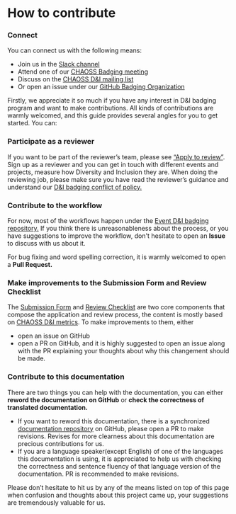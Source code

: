# How to contribute

### Connect

You can connect us with the following means:

* Join us in the [Slack channel](https://chaoss-workspace.slack.com/join/shared_invite/zt-dqeab4ab-4XrH51rc4y_WXjN~uI~6rA#/)
* Attend one of our [CHAOSS Badging meeting](https://calendar.google.com/calendar/b/3?cid=Y2hhb3NzLmJhZGdpbmdAZ21haWwuY29t)
* Discuss on the [CHAOSS D&I mailing list](https://lists.linuxfoundation.org/mailman/listinfo/chaoss-diversity-inclusion)
* Or open an issue under our [GitHub Badging Organization](https://github.com/badging)

Firstly, we appreciate it so much if you have any interest in D&I badging program and want to make contributions. All kinds of contributions are warmly welcomed, and this guide provides several angles for you to get started. You can: 

### Participate as a reviewer

If you want to be part of the reviewer’s team, please see [“Apply to review”](https://chaoss-project.gitbook.io/badging/reviewing/apply-to-review). Sign up as a reviewer and you can get in touch with different events and projects, measure how Diversity and Inclusion they are. When doing the reviewing job, please make sure you have read the reviewer’s guidance and understand our [D&I badging conflict of policy.](https://chaoss-project.gitbook.io/badging/reviewing/d-and-i-badging-conflict-of-interest-policy)

### Contribute to the workflow

For now, most of the workflows happen under the [Event D&I badging repository.](https://github.com/badging/event-diversity-and-inclusion) If you think there is unreasonableness about the process, or you have suggestions to improve the workflow, don't hesitate to open an **Issue** to discuss with us about it.  
  
For bug fixing and word spelling correction, it is warmly welcomed to open a **Pull Request.**

### Make improvements to the Submission Form and Review Checklist

The [Submission Form](https://chaoss.community/diversity-and-inclusion-badging/) and [Review Checklist](https://github.com/badging/event-diversity-and-inclusion/blob/master/.github/checklist.md) are two core components that compose the application and review process, the content is mostly based on [CHAOSS D&I metrics](https://github.com/chaoss/wg-diversity-inclusion/). To make improvements to them, either 

* open an issue on GitHub
* open a PR on GitHub, and it is highly suggested to open an issue along with the PR explaining your thoughts about why this changement should be made.

### Contribute to this documentation

There are two things you can help with the documentation, you can either **reword the documentation on GitHub** or **check the correctness of translated documentation.**

* If you want to reword this documentation,  there is a synchronized [documentation repository](https://github.com/badging/documentation-unavailable) on GitHub, please open a PR to make revisions. Revises for more clearness about this documentation are precious contributions for us.
* If you are a language speaker\(except English\) of one of the languages this documentation is using, it is appreciated to help us with checking the correctness and sentence fluency of that language version of the documentation. PR is recommended to make revisions.

Please don’t hesitate to hit us by any of the means listed on top of this page when confusion and thoughts about this project came up,  your suggestions are tremendously valuable for us. 

